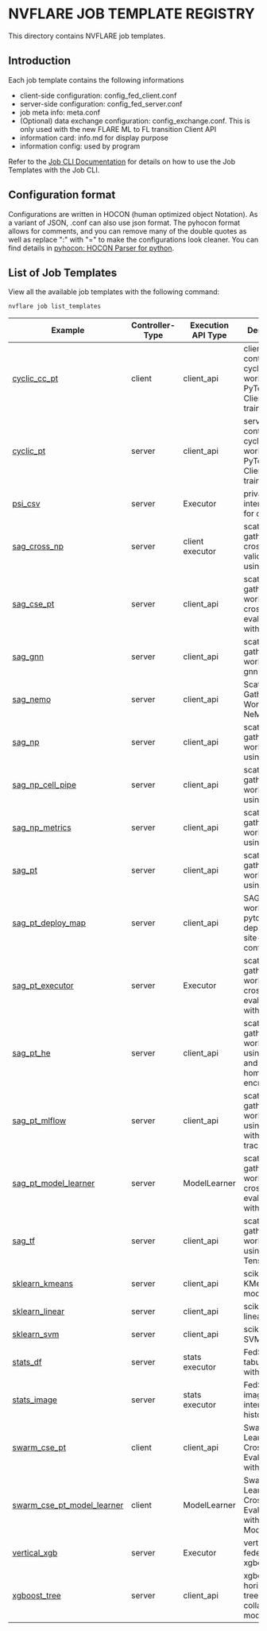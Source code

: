 # NVFLARE JOB TEMPLATE REGISTRY

This directory contains NVFLARE job templates. 

## Introduction

Each job template contains the following informations

* client-side configuration: config_fed_client.conf
* server-side configuration: config_fed_server.conf
* job meta info: meta.conf
* (Optional) data exchange configuration: config_exchange.conf. This is only used with the new FLARE ML to FL transition Client API
* information card: info.md for display purpose
* information config: used by program

Refer to the [Job CLI Documentation](https://nvflare.readthedocs.io/en/main/user_guide/nvflare_cli/job_cli.html) for details on how to use the Job Templates with the Job CLI.

## Configuration format

Configurations are written in HOCON (human optimized object Notation). As a variant of JSON, .conf can also use json format.
The pyhocon format allows for comments, and you can remove many of the double quotes as well as replace ":" with "=" to make the configurations look cleaner.
You can find details in [pyhocon: HOCON Parser for python](https://github.com/chimpler/pyhocon).

## List of Job Templates

View all the available job templates with the following command:

```nvflare job list_templates```

| Example | Controller-Type | Execution API Type | Description |
|---------|-----------------|-----------------|-------------|
| [cyclic_cc_pt](./cyclic_cc_pt)                  | client           | client_api           | client-controlled cyclic workflow with PyTorch ClientAPI trainer |
| [cyclic_pt](./cyclic_pt)                        | server           | client_api           | server-controlled cyclic workflow with PyTorch ClientAPI trainer |
| [psi_csv](./psi_csv)                            | server           | Executor             | private-set intersection for csv data                |
| [sag_cross_np](./sag_cross_np)                  | server           | client executor      | scatter & gather and cross-site validation using numpy |
| [sag_cse_pt](./sag_cse_pt)                      | server           | client_api           | scatter & gather workflow and cross-site evaluation with PyTorch |
| [sag_gnn](./sag_gnn)                            | server           | client_api           | scatter & gather workflow for gnn learning           |
| [sag_nemo](./sag_nemo)                          | server           | client_api           | Scatter and Gather Workflow for NeMo                 |
| [sag_np](./sag_np)                              | server           | client_api           | scatter & gather workflow using numpy                |
| [sag_np_cell_pipe](./sag_np_cell_pipe)          | server           | client_api           | scatter & gather workflow using numpy                |
| [sag_np_metrics](./sag_np_metrics)              | server           | client_api           | scatter & gather workflow using numpy                |
| [sag_pt](./sag_pt)                              | server           | client_api           | scatter & gather workflow using pytorch              |
| [sag_pt_deploy_map](./sag_pt_deploy_map)        | server           | client_api           | SAG workflow with pytorch, deploy_map, site-specific configs |
| [sag_pt_executor](./sag_pt_executor)            | server           | Executor             | scatter & gather workflow and cross-site evaluation with PyTorch |
| [sag_pt_he](./sag_pt_he)                        | server           | client_api           | scatter & gather workflow using pytorch and homomorphic encryption |
| [sag_pt_mlflow](./sag_pt_mlflow)                | server           | client_api           | scatter & gather workflow using pytorch with MLflow tracking |
| [sag_pt_model_learner](./sag_pt_model_learner)  | server           | ModelLearner          | scatter & gather workflow and cross-site evaluation with PyTorch |
| [sag_tf](./sag_tf)                              | server           | client_api           | scatter & gather workflow using TensorFlow           |
| [sklearn_kmeans](./sklearn_kmeans)              | server           | client_api           | scikit-learn KMeans model                            |
| [sklearn_linear](./sklearn_linear)              | server           | client_api           | scikit-learn linear model                            |
| [sklearn_svm](./sklearn_svm)                    | server           | client_api           | scikit-learn SVM model                               |
| [stats_df](./stats_df)                          | server           | stats executor       | FedStats: tabular data with pandas                   |
| [stats_image](./stats_image)                    | server           | stats executor       | FedStats: image intensity histogram                  |
| [swarm_cse_pt](./swarm_cse_pt)                  | client           | client_api           | Swarm Learning with Cross-Site Evaluation with PyTorch |
| [swarm_cse_pt_model_learner](./swarm_cse_pt_model_learner)  | client           | ModelLearner          | Swarm Learning with Cross-Site Evaluation with PyTorch ModelLearner |
| [vertical_xgb](./vertical_xgb)                  | server           | Executor             | vertical federated xgboost                           |
| [xgboost_tree](./xgboost_tree)                  | server           | client_api           | xgboost horizontal tree-based collaboration model  |
